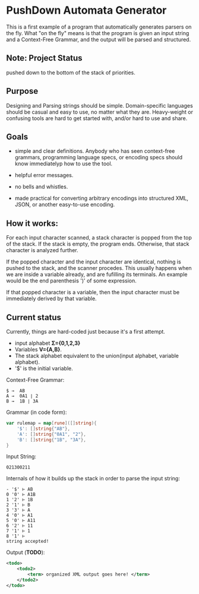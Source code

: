 # PushDown Automata Generator

This is a first example of a program that automatically generates
parsers on the fly.  What "on the fly" means is that the program is
given an input string and a Context-Free Grammar, and the output will
be parsed and structured.

## Note: Project Status

pushed down to the bottom of the stack of priorities. 

## Purpose

Designing and Parsing strings should be simple.  Domain-specific
languages should be casual and easy to use, no matter what they are.
Heavy-weight or confusing tools are hard to get started with, and/or
hard to use and share.


## Goals

- simple and clear definitions.  Anybody who has seen context-free
  grammars, programming language specs, or encoding specs should know
  immediatelyp how to use the tool.

- helpful error messages.

- no bells and whistles.

- made practical for converting arbitrary encodings into structured
  XML, JSON, or another easy-to-use encoding.




## How it works:

For each input character scanned, a stack character is popped from the
top of the stack.  If the stack is empty, the program
ends.  Otherwise, that stack character is analyzed further.

If the popped character and the input character are identical, nothing
is pushed to the stack, and the scanner procedes.  This usually
happens when we are inside a variable already, and are fufilling its
terminals.  An example would be the end parenthesis ')' of some
expression.

If that popped character is a variable, then the input character must
be immediately derived by that variable.


## Current status

Currently, things are hard-coded just because it's a first attempt.

- input alphabet **Ʃ={0,1,2,3}**
- Variables **V={A,B}**.
- The stack alphabet equivalent to the union(input alphabet, variable
  alphabet). 
- '$' is the initial variable.


Context-Free Grammar:
~~~
$ →  AB
A →  0A1 ∣ 2
B →  1B ∣ 3A
~~~

Grammar (in code form):
~~~go
var rulemap = map[rune]([]string){
	'$': []string{"AB"},
	'A': []string{"0A1", "2"},
	'B': []string{"1B", "3A"},
}
~~~

Input String:
~~~
021300211
~~~

Internals of how it builds up the stack in order to parse the input string:
~~~
- '$' ⊢ AB 
0 '0' ⊢ A1B 
1 '2' ⊢ 1B 
2 '1' ⊢ B 
3 '3' ⊢ A 
4 '0' ⊢ A1 
5 '0' ⊢ A11 
6 '2' ⊢ 11 
7 '1' ⊢ 1 
8 '1' ⊢  
string accepted!
~~~


Output (**TODO**):
~~~xml
<todo>
	<todo2>
		<term> organized XML output goes here! </term>
	</todo2>
</todo>
~~~
